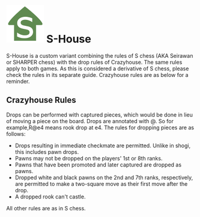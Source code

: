 # ![S-House](https://github.com/gbtami/pychess-variants/blob/master/static/icons/SHouse.svg) S-House

S-House is a custom variant combining the rules of S chess (AKA Seirawan or SHARPER chess) with the drop rules of Crazyhouse. The same rules apply to both games. As this is considered a derivative of S chess, please check the rules in its separate guide. Crazyhouse rules are as below for a reminder.

## Crazyhouse Rules

Drops can be performed with captured pieces, which would be done in lieu of moving a piece on the board. Drops are annotated with @. So for example,R@e4 means rook drop at e4. The rules for dropping pieces are as follows:

* Drops resulting in immediate checkmate are permitted. Unlike in shogi, this includes pawn drops.
* Pawns may not be dropped on the players' 1st or 8th ranks.
* Pawns that have been promoted and later captured are dropped as pawns.
* Dropped white and black pawns on the 2nd and 7th ranks, respectively, are permitted to make a two-square move as their first move after the drop.
* A dropped rook can't castle.

All other rules are as in S chess.
